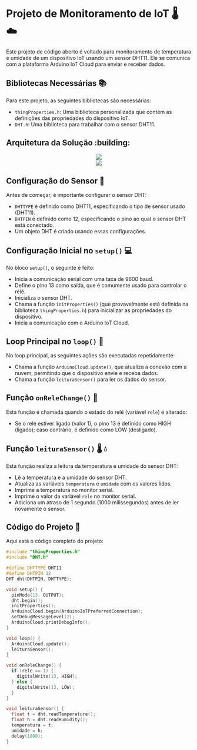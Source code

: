 # Projeto de Monitoramento de IoT :thermometer: :cloud:

Este projeto de código aberto é voltado para monitoramento de temperatura e umidade de um dispositivo IoT usando um sensor DHT11. Ele se comunica com a plataforma Arduino IoT Cloud para enviar e receber dados.

## Bibliotecas Necessárias :books:

Para este projeto, as seguintes bibliotecas são necessárias:

- `thingProperties.h`: Uma biblioteca personalizada que contém as definições das propriedades do dispositivo IoT.
- `DHT.h`: Uma biblioteca para trabalhar com o sensor DHT11.

## Arquitetura da Solução :building:

<div align="center">
    <img height src="https://cdn.discordapp.com/attachments/970834305305694218/1167867939245006909/image.png?ex=654fb0c6&is=653d3bc6&hm=0697d139005cddceefd0a7560e5e45d9fdd5da72ee9911ac141da377b15f6035&"/>
</div>

<div align="center">
    <img height src="https://cdn.discordapp.com/attachments/970834305305694218/1167868011261218848/image.png?ex=654fb0d7&is=653d3bd7&hm=756000365f1328cfffe4c9c97deb4ec9786a457c07509668dc2b807f2e9a67c5&"/>
</div>

## Configuração do Sensor :wrench:

Antes de começar, é importante configurar o sensor DHT:

- `DHTTYPE` é definido como DHT11, especificando o tipo de sensor usado (DHT11).
- `DHTPIN` é definido como 12, especificando o pino ao qual o sensor DHT está conectado.
- Um objeto DHT é criado usando essas configurações.

## Configuração Inicial no `setup()` :computer:

No bloco `setup()`, o seguinte é feito:

- Inicia a comunicação serial com uma taxa de 9600 baud.
- Define o pino 13 como saída, que é comumente usado para controlar o relé.
- Inicializa o sensor DHT.
- Chama a função `initProperties()` (que provavelmente está definida na biblioteca `thingProperties.h`) para inicializar as propriedades do dispositivo.
- Inicia a comunicação com o Arduino IoT Cloud.

## Loop Principal no `loop()` :repeat:

No loop principal, as seguintes ações são executadas repetidamente:

- Chama a função `ArduinoCloud.update()`, que atualiza a conexão com a nuvem, permitindo que o dispositivo envie e receba dados.
- Chama a função `leituraSensor()` para ler os dados do sensor.

## Função `onReleChange()` :electric_plug:

Esta função é chamada quando o estado do relé (variável `rele`) é alterado:

- Se o relé estiver ligado (valor 1), o pino 13 é definido como HIGH (ligado); caso contrário, é definido como LOW (desligado).

## Função `leituraSensor()` :thermometer: :droplet:

Esta função realiza a leitura da temperatura e umidade do sensor DHT:

- Lê a temperatura e a umidade do sensor DHT.
- Atualiza as variáveis `temperatura` e `umidade` com os valores lidos.
- Imprime a temperatura no monitor serial.
- Imprime o valor da variável `rele` no monitor serial.
- Adiciona um atraso de 1 segundo (1000 milissegundos) antes de ler novamente o sensor.

## Código do Projeto :page_with_curl:

Aqui está o código completo do projeto:

```cpp
#include "thingProperties.h"
#include "DHT.h"

#define DHTTYPE DHT11
#define DHTPIN 12
DHT dht(DHTPIN, DHTTYPE);

void setup() {
  pinMode(13, OUTPUT);
  dht.begin();
  initProperties();
  ArduinoCloud.begin(ArduinoIoTPreferredConnection);
  setDebugMessageLevel(2);
  ArduinoCloud.printDebugInfo();
}

void loop() {
  ArduinoCloud.update();
  leituraSensor();
}

void onReleChange() {
  if (rele == 1) {
    digitalWrite(13, HIGH);
  } else {
    digitalWrite(13, LOW);
  }
}

void leituraSensor() {
  float t = dht.readTemperature();
  float h = dht.readHumidity();
  temperatura = t;
  umidade = h;
  delay(1000);
}
